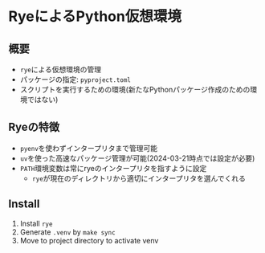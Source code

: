 # RyeによるPython仮想環境

## 概要

- `rye`による仮想環境の管理
- パッケージの指定: `pyproject.toml`
- スクリプトを実行するための環境(新たなPythonパッケージ作成のための環境ではない)

## Ryeの特徴

- `pyenv`を使わずインタープリタまで管理可能
- `uv`を使った高速なパッケージ管理が可能(2024-03-21時点では設定が必要)
- `PATH`環境変数は常にryeのインタープリタを指すように設定
  - `rye`が現在のディレクトリから適切にインタープリタを選んでくれる

## Install

1. Install `rye`
2. Generate `.venv` by `make sync`
3. Move to project directory to activate venv
